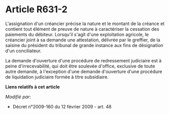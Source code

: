 # Article R631-2

L'assignation d'un créancier précise la nature et le montant de la créance et contient tout élément de preuve de nature à
caractériser la cessation des paiements du débiteur. Lorsqu'il s'agit d'une exploitation agricole, le créancier joint à sa
demande une attestation, délivrée par le greffier, de la saisine du président du tribunal de grande instance aux fins de
désignation d'un conciliateur. 

La demande d'ouverture d'une procédure de redressement judiciaire est à peine d'irrecevabilité, qui doit être soulevée
d'office, exclusive de toute autre demande, à l'exception d'une demande d'ouverture d'une procédure de liquidation judiciaire
formée à titre subsidiaire.

**Liens relatifs à cet article**

_Modifié par_:

  - Décret n°2009-160 du 12 février 2009 - art. 48
